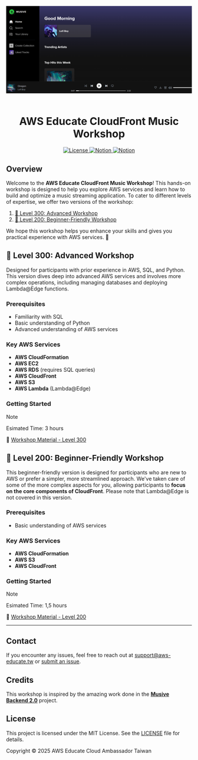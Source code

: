 <!-- markdownlint-disable -->
<div align="center">
  <img src="./imgs/README-cover.png" alt="cover">
</div>
<br>
<h1 align="center">AWS Educate CloudFront Music Workshop</h1>

<p align="center"></p>

<p align="center">
  <a aria-label="License" href="https://github.com/aws-educate-tw/aws-cloudfront-music-workshop/blob/main/LICENSE">
    <img alt="License" src="https://img.shields.io/github/license/aws-educate-tw/aws-cloudfront-music-workshop">
  </a>
  <a aria-label="Notion page" href="https://bit.ly/20240705cf">
    <img alt="Notion" src="https://img.shields.io/badge/Notion-(Level%20300)%20View%20Page-brightgreen?style=social&logo=Notion&link=https://bit.ly/20240705cf">
  </a>
  <a aria-label="Notion page" href="https://bit.ly/20241019ws">
    <img alt="Notion" src="https://img.shields.io/badge/Notion-(Level%20200)%20View%20Page-brightgreen?style=social&logo=Notion&link=https://bit.ly/20241019ws">
  </a>
</p>
<!-- markdownlint-restore -->

## Overview

Welcome to the **AWS Educate CloudFront Music Workshop**! This hands-on workshop is designed to help you explore AWS services and learn how to build and optimize a music streaming application. To cater to different levels of expertise, we offer two versions of the workshop:

1. [🔹 Level 300: Advanced Workshop](#-level-300-advanced-workshop)
2. [🔹 Level 200: Beginner-Friendly Workshop](#-level-200-beginner-friendly-workshop)

We hope this workshop helps you enhance your skills and gives you practical experience with AWS services. 🚀

## 🔹 Level 300: Advanced Workshop

Designed for participants with prior experience in AWS, SQL, and Python. This version dives deep into advanced AWS services and involves more complex operations, including managing databases and deploying Lambda@Edge functions.

### Prerequisites

- Familiarity with SQL
- Basic understanding of Python
- Advanced understanding of AWS services

### Key AWS Services

- **AWS CloudFormation**
- **AWS EC2**
- **AWS RDS** (requires SQL queries)
- **AWS CloudFront**
- **AWS S3**
- **AWS Lambda** (Lambda@Edge)

### Getting Started

> [!NOTE]
> Esimated Time: 3 hours

🔗 [Workshop Material - Level 300](https://bit.ly/20240705cf)

## 🔹 Level 200: Beginner-Friendly Workshop

This beginner-friendly version is designed for participants who are new to AWS or prefer a simpler, more streamlined approach. We've taken care of some of the more complex aspects for you, allowing participants to **focus on the core components of CloudFront**. Please note that Lambda@Edge is not covered in this version.

<!-- markdownlint-disable -->
### Prerequisites

- Basic understanding of AWS services

### Key AWS Services

- **AWS CloudFormation**
- **AWS S3**
- **AWS CloudFront**

### Getting Started

> [!NOTE]
> Esimated Time: 1,5 hours

🔗 [Workshop Material - Level 200](https://bit.ly/20241019ws)
<!-- markdownlint-restore -->

---

## Contact

If you encounter any issues, feel free to reach out at <support@aws-educate.tw> or [submit an issue](https://github.com/aws-educate-tw/aws-cloudfront-music-workshop/issues/new).

## Credits

This workshop is inspired by the amazing work done in the **[Musive Backend 2.0](https://github.com/Ansh-Rathod/Musive-backend-2.0)** project.

## License

This project is licensed under the MIT License. See the [LICENSE](LICENSE) file for details.

Copyright © 2025 AWS Educate Cloud Ambassador Taiwan
